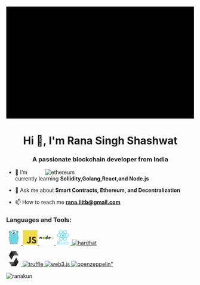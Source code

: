 <p align="center">
  <img width="950" height="300" src="https://github.com/ranakun/ranakun/blob/master/codefall.gif"/>
</p>
<h1 align="center">Hi 👋, I'm Rana Singh Shashwat</h1>
<h3 align="center">A passionate blockchain developer from India</h3>
<img align="right" alt="ethereum" width="400" src="https://github.com/ranakun/ranakun/blob/master/eth.gif">

- 📖 I’m currently learning **Soliidity,Golang,React,and Node.js**

- 💬 Ask me about **Smart Contracts, Ethereum, and Decentralization**

- 📫 How to reach me **rana.iiitb@gmail.com**

<!-- <h3 align="left">Connect with me:</h3> -->
<p align="left">
</p>

<h3 align="left">Languages and Tools:</h3>
<p align="left"> <a href="https://golang.org" target="_blank" rel="noreferrer"> <img src="https://raw.githubusercontent.com/devicons/devicon/master/icons/go/go-original.svg" alt="go" width="40" height="40"/> </a> <a href="https://developer.mozilla.org/en-US/docs/Web/JavaScript" target="_blank" rel="noreferrer"> <img src="https://raw.githubusercontent.com/devicons/devicon/master/icons/javascript/javascript-original.svg" alt="javascript" width="40" height="40"/> </a> <a href="https://nodejs.org" target="_blank" rel="noreferrer"> <img src="https://raw.githubusercontent.com/devicons/devicon/master/icons/nodejs/nodejs-original-wordmark.svg" alt="nodejs" width="40" height="40"/> </a> <a href="https://reactjs.org/" target="_blank" rel="noreferrer"> <img src="https://raw.githubusercontent.com/devicons/devicon/master/icons/react/react-original-wordmark.svg" alt="react" width="40" height="40"/> </a> 
   <a href="https://hardhat.org/" target="_blank" rel="noreferrer"> <img src="https://hardhat.org/_next/static/media/hardhat-logo-dark.484eb916.svg" alt="hardhat" width="100" height="40"/> </a> </p>
  <p align="left"> <a href="https://soliditylang.org/" target="_blank" rel="noreferrer"> <img src="https://github.com/devicons/devicon/blob/master/icons/solidity/solidity-original.svg" alt="solidity" width="40" height="40"/> </a>
  <a href="https://trufflesuite.com/ganache/" target="_blank" rel="noreferrer"> <img src="https://trufflesuite.com/assets/logo.png" alt="truffle" width="40" height="40"/> </a>
  <a href="https://web3js.readthedocs.io/en/v1.8.0/" target="_blank" rel="noreferrer"> <img src="https://raw.githubusercontent.com/web3/web3.js/1.x/assets/logo/web3js.jpg" alt="web3.js" width="40" height="40"/> </a>
  <a href="https://www.openzeppelin.com/" target="_blank" rel="noreferrer"> <img src="https://www.openzeppelin.com/hs-fs/hubfs/OZ_logo_color%20(3)-1.png?width=300&name=OZ_logo_color%20(3)-1.png" alt=openzeppelin" width="120" height="40"/> </a>
</p>

<p><img align="center" src="https://github-readme-stats.vercel.app/api/top-langs?username=ranakun&show_icons=true&locale=en&layout=compact" alt="ranakun" /></p>
